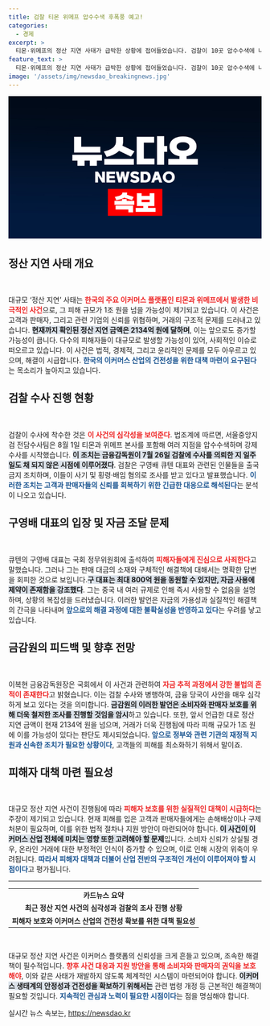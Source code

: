 ```yaml
---
title: 검찰 티몬 위메프 압수수색 후폭풍 예고!
categories:
  - 경제
excerpt: >
  티몬·위메프의 정산 지연 사태가 급박한 상황에 접어들었습니다. 검찰이 10곳 압수수색에 나선 가운데, 피해 규모가 1조 원에 이를 것으로 예상되면서 긴장이 고조되고 있습니다! 클릭해 더 자세한 내용 알아보세요!
feature_text: >
  티몬·위메프의 정산 지연 사태가 급박한 상황에 접어들었습니다. 검찰이 10곳 압수수색에 나선 가운데, 피해 규모가 1조 원에 이를 것으로 예상되면서 긴장이 고조되고 있습니다! 클릭해 더 자세한 내용 알아보세요!
image: '/assets/img/newsdao_breakingnews.jpg'
---
```


<p><img src="/assets/img/newsdao_breakingnews.jpg" alt="cryptoinkorea 속보" /></p>

<h2 data-ke-size="size26">정산 지연 사태 개요</h2>

<p data-ke-size="size16">&nbsp;</p> 

<p>대규모 ‘정산 지연’ 사태는 <b><span style="color: #ee2323;">한국의 주요 이커머스 플랫폼인 티몬과 위메프에서 발생한 비극적인 사건</span></b>으로, 그 피해 규모가 1조 원을 넘을 가능성이 제기되고 있습니다. 이 사건은 고객과 판매자, 그리고 관련 기업의 신뢰를 위협하며, 거래의 구조적 문제를 드러내고 있습니다. <b><span style="background-color: #21538527;">현재까지 확인된 정산 지연 금액은 2134억 원에 달하며</span></b>, 이는 앞으로도 증가할 가능성이 큽니다. 다수의 피해자들이 대규모로 발생할 가능성이 있어, 사회적인 이슈로 떠오르고 있습니다. 이 사건은 법적, 경제적, 그리고 윤리적인 문제를 모두 아우르고 있으며, 해결이 시급합니다. <b><span style="color: #1a5490;">한국의 이커머스 산업의 건전성을 위한 대책 마련이 요구된다</span></b>는 목소리가 높아지고 있습니다.</p>

<h2 data-ke-size="size26">검찰 수사 진행 현황</h2>

<p data-ke-size="size16">&nbsp;</p> 

<p>검찰이 수사에 착수한 것은 <b><span style="color: #ee2323;">이 사건의 심각성을 보여준다</span></b>. 법조계에 따르면, 서울중앙지검 전담수사팀은 8월 1일 티몬과 위메프 본사를 포함해 여러 지점을 압수수색하며 강제 수사를 시작했습니다. <b><span style="background-color: #21538527;">이 조치는 금융감독원이 7월 26일 검찰에 수사를 의뢰한 지 일주일도 채 되지 않은 시점에 이루어졌다</span></b>. 검찰은 구영배 큐텐 대표와 관련된 인물들을 출국 금지 조치하며, 이들이 사기 및 횡령·배임 혐의로 조사를 받고 있다고 발표했습니다. <b><span style="color: #1a5490;">이러한 조치는 고객과 판매자들의 신뢰를 회복하기 위한 긴급한 대응으로 해석된다</span></b>는 분석이 나오고 있습니다.</p>

<h2 data-ke-size="size26">구영배 대표의 입장 및 자금 조달 문제</h2>

<p data-ke-size="size16">&nbsp;</p> 

<p>큐텐의 구영배 대표는 국회 정무위원회에 출석하여 <b><span style="color: #ee2323;">피해자들에게 진심으로 사죄한다</span></b>고 말했습니다. 그러나 그는 판매 대금의 소재와 구체적인 해결책에 대해서는 명확한 답변을 회피한 것으로 보입니다.<b><span style="background-color: #21538527;">구 대표는 최대 800억 원을 동원할 수 있지만, 자금 사용에 제약이 존재함을 강조했다</span></b>. 그는 중국 내 여러 규제로 인해 즉시 사용할 수 없음을 설명하며, 상황의 복잡성을 드러냈습니다. 이러한 발언은 자금의 가용성과 실질적인 해결책의 간극을 나타내며 <b><span style="color: #1a5490;">앞으로의 해결 과정에 대한 불확실성을 반영하고 있다</span></b>는 우려를 낳고 있습니다.</p>

<h2 data-ke-size="size26">금감원의 피드백 및 향후 전망</h2>

<p data-ke-size="size16">&nbsp;</p> 

<p>이복현 금융감독원장은 국회에서 이 사건과 관련하여 <b><span style="color: #ee2323;">자금 추적 과정에서 강한 불법의 흔적이 존재한다</span></b>고 밝혔습니다. 이는 검찰 수사와 병행하여, 금융 당국이 사안을 매우 심각하게 보고 있다는 것을 의미합니다. <b><span style="background-color: #21538527;">금감원의 이러한 발언은 소비자와 판매자 보호를 위해 더욱 철저한 조사를 진행할 것임을 암시</span></b>하고 있습니다. 또한, 앞서 언급한 대로 정산 지연 금액이 현재 2134억 원을 넘으며, 거래가 더욱 진행됨에 따라 피해 규모가 1조 원에 이를 가능성이 있다는 판단도 제시되었습니다. <b><span style="color: #1a5490;">앞으로 정부와 관련 기관의 재정적 지원과 신속한 조치가 필요한 상황이다</span></b>, 고객들의 피해를 최소화하기 위해서 말이죠.</p>

<h2 data-ke-size="size26">피해자 대책 마련 필요성</h2>

<p data-ke-size="size16">&nbsp;</p>

<p>대규모 정산 지연 사건이 진행됨에 따라 <b><span style="color: #ee2323;">피해자 보호를 위한 실질적인 대책이 시급하다</span></b>는 주장이 제기되고 있습니다. 현재 피해를 입은 고객과 판매자들에게는 손해배상이나 구제처분이 필요하며, 이를 위한 법적 절차나 지원 방안이 마련되어야 합니다. <b><span style="background-color: #21538527;">이 사건이 이커머스 산업 전체에 미치는 영향 또한 고려해야 할 문제</span></b>입니다. 소비자 신뢰가 상실될 경우, 온라인 거래에 대한 부정적인 인식이 증가할 수 있으며, 이로 인해 시장의 위축이 우려됩니다. <b><span style="color: #1a5490;">따라서 피해자 대책과 더불어 산업 전반의 구조적인 개선이 이루어져야 할 시점이다</span></b>고 평가됩니다.</p>

<hr>

<table style="width: 100%; border-collapse: collapse;">
<tr>
<td style="text-align: center; height: 17px;"><b>카드뉴스 요약</b></td>
</tr>
<tr>
<td style="text-align: center; height: 17px;"><b>최근 정산 지연 사건의 심각성과 검찰의 조사 진행 상황</b></td>
</tr>
<tr>
<td style="text-align: center; height: 17px;"><b>피해자 보호와 이커머스 산업의 건전성 확보를 위한 대책 필요성</b></td>
</tr>
</table>

<p data-ke-size="size16">&nbsp;</p> 

<p>대규모 정산 지연 사건은 이커머스 플랫폼의 신뢰성을 크게 흔들고 있으며, 조속한 해결책이 필수적입니다. <b><span style="color: #ee2323;">향후 사건 대응과 지원 방안을 통해 소비자와 판매자의 권익을 보호해야</span></b>, 이와 같은 사태가 재발하지 않도록 체계적인 시스템이 마련되어야 합니다. <b><span style="background-color: #21538527;">이커머스 생태계의 안정성과 건전성을 확보하기 위해서는</span></b> 관련 법령 개정 등 근본적인 해결책이 필요할 것입니다. <b><span style="color: #1a5490;">지속적인 관심과 노력이 필요한 시점이다</span></b>는 점을 명심해야 합니다.</p>
실시간 뉴스 속보는, <a href="https://newsdao.kr" rel="dofollow">https://newsdao.kr</a>



